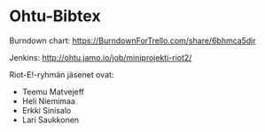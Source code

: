 # Ohtu-Bibtex

Burndown chart:
https://BurndownForTrello.com/share/6bhmca5djr

Jenkins:
http://ohtu.jamo.io/job/miniprojekti-riot2/

Riot-E!-ryhmän jäsenet ovat:

- Teemu Matvejeff
- Heli Niemimaa
- Erkki Sinisalo
- Lari Saukkonen
